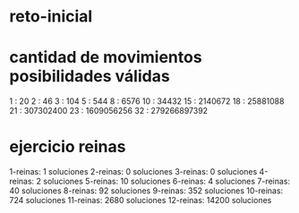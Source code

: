 # reto-inicial

# cantidad de movimientos      posibilidades válidas
   1   :                              20
   2   :                                46
   3   :                             104
   5    :                           544
   8    :                            6576
   10    :                           34432
   15    :                           2140672
   18     :                          25881088
   21    :                           307302400
   23     :                          1609056256
   32    :                           279266897392



# ejercicio reinas

1-reinas: 1 soluciones
2-reinas: 0 soluciones
3-reinas: 0 soluciones
4-reinas: 2 soluciones
5-reinas: 10 soluciones
6-reinas: 4 soluciones
7-reinas: 40 soluciones
8-reinas: 92 soluciones
9-reinas: 352 soluciones
10-reinas: 724 soluciones
11-reinas: 2680 soluciones
12-reinas: 14200 soluciones